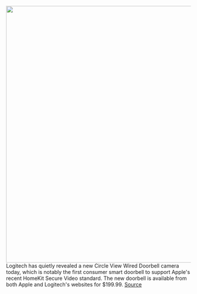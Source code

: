 <img src='https://cdn.vox-cdn.com/thumbor/YR5kT4VMo3jb4W852NpzkrpzT4U=/0x0:2480x1402/1200x800/filters:focal(1042x503:1438x899)/cdn.vox-cdn.com/uploads/chorus_image/image/68479648/Screen_Shot_2020_12_08_at_1.43.35_PM.0.png' width='700px' /><br/>
Logitech has quietly revealed a new Circle View Wired Doorbell camera today, which is notably the first consumer smart doorbell to support Apple's recent HomeKit Secure Video standard. The new doorbell is available from both Apple and Logitech's websites for $199.99.
<a href='https://www.theverge.com/2020/12/8/22163585/logitech-circle-view-wired-doorbell-homekit-secure-video'> Source <a/>